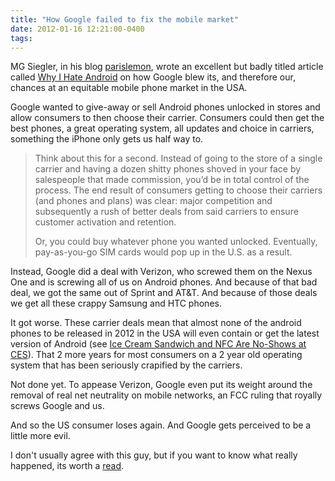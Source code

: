 ```yaml
---
title: "How Google failed to fix the mobile market"
date: 2012-01-16 12:21:00-0400
tags: 
---
```


MG Siegler, in his blog [parislemon](http://parislemon.com), wrote an excellent but badly titled article called [Why I Hate Android](http://parislemon.com/post/15604811641/why-i-hate-android) on how Google blew its, and therefore our, chances at an equitable mobile phone market in the USA.

Google wanted to give-away or sell Android phones unlocked in stores and allow consumers to then choose their carrier. Consumers could then get the best phones, a great operating system, all updates and choice in carriers, something the iPhone only gets us half way to.

> Think about this for a second. Instead of going to the store of a single carrier and having a dozen shitty phones shoved in your face by salespeople that made commission, you’d be in total control of the process. The end result of consumers getting to choose their carriers (and phones and plans) was clear: major competition and subsequently a rush of better deals from said carriers to ensure customer activation and retention. 
> 
> Or, you could buy whatever phone you wanted unlocked. Eventually, pay-as-you-go SIM cards would pop up in the U.S. as a result.

Instead, Google did a deal with Verizon, who screwed them on the Nexus One and is screwing all of us on Android phones. And because of that bad deal, we got the same out of Sprint and AT&T. And because of those deals we get all these crappy Samsung and HTC phones. 

It got worse. These carrier deals mean that almost none of the android phones to be released in 2012 in the USA will even contain or get the latest version of Android (see [Ice Cream Sandwich and NFC Are No-Shows at CES](http://www.pcworld.com/article/248121/ice_cream_sandwich_and_nfc_are_noshows_at_ces.html)). That 2 more years for most consumers on a 2 year old operating system that has been seriously crapified by the carriers.

Not done yet. To appease Verizon, Google even put its weight around the removal of real net neutrality on mobile networks, an FCC ruling that royally screws Google and us. 

And so the US consumer loses again. And Google gets perceived to be a little more evil.

I don't usually agree with this guy, but if you want to know what really happened, its worth a [read](http://parislemon.com/post/15604811641/why-i-hate-android).
